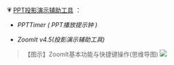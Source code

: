 💗 [PPT投影演示辅助工具]() ：

- *PPTTimer ( PPT播放提示钟 )*

- *ZoomIt v4.5(投影演示辅助工具)*

> 【图示】ZoomIt基本功能与快捷键操作(思维导图)
><img src="https://github.com/taoste/Hello-World/blob/master/Tools/PPT%E6%8A%95%E5%BD%B1%E6%BC%94%E7%A4%BA%E8%BE%85%E5%8A%A9%E5%B7%A5%E5%85%B7/ZoomIt%E5%9F%BA%E6%9C%AC%E5%8A%9F%E8%83%BD%E4%B8%8E%E5%BF%AB%E6%8D%B7%E9%94%AE%E6%93%8D%E4%BD%9C(%E6%80%9D%E7%BB%B4%E5%AF%BC%E5%9B%BE).png?raw=true"/>
